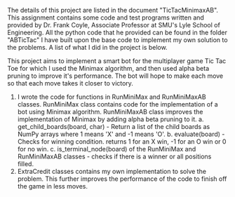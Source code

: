 The details of this project are listed in the document "TicTacMinimaxAB". This assignment contains some code and test programs written and provided by Dr. Frank Coyle, Associate Professor at SMU's Lyle School of Engineering. All the python code that he provided can be found in the folder "ABTicTac" I have built upon the base code to implement my own solution to the problems. A list of what I did in the project is below. 

This project aims to implement a smart bot for the multiplayer game Tic Tac Toe for which I used the Minimax algorithm, and then used alpha beta pruning to improve it's performance. The bot will hope to make each move so that each move takes it closer to victory.

1. I wrote the code for functions in RunMiniMax and RunMiniMaxAB classes. RunMiniMax class contains code for the implementation of a bot using Minimax algorithm. RunMiniMaxAB class improves the implementation of Minimax by adding alpha beta pruning to it.
   a. get_child_boards(board, char) - Return a list of the child boards as NumPy arrays where 1 means 'X' and -1 means 'O'. 
   b. evaluate(board) - Checks for winning condition. returns 1 for an X win, -1 for an O win or 0 for no win. 
   c. is_terminal_node(board) of the RunMiniMax and RunMiniMaxAB classes - checks if there is a winner or all positions filled.
2. ExtraCredit classes contains my own implementation to solve the problem. This further improves the performance of the code to finish off the game in less moves. 

